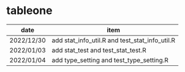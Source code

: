 # tableone

| date | item |
|  ----  | ----  |
|2022/12/30 | add stat_info_util.R and test_stat_info_util.R|
|2022/01/03 | add stat_test and test_stat_test.R|
|2022/01/04 | add type_setting and test_type_setting.R|